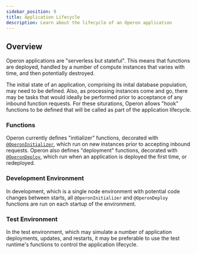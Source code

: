 ```yaml
---
sidebar_position: 9
title: Application Lifecycle
description: Learn about the lifecycle of an Operon application
---
```


## Overview
Operon applications are "serverless but stateful".  This means that functions are deployed, handled by a number of compute instances that varies with time, and then potentially destroyed.

The initial state of an application, comprising its inital database population, may need to be defined.  Also, as processing instances come and go, there may be tasks that would ideally be performed prior to acceptance of any inbound function requests.  For these siturations, Operon allows "hook" functions to be defined that will be called as part of the application lifecycle.

### Functions
Operon currently defines "initializer" functions, decorated with [`@OperonInitializer`](../api-reference/decorators.md#operoninitializer), which run on new instances prior to accepting inbound requests.  Operon also defines "deployment" functions, decorated with [`@OperonDeploy`](../api-reference/decorators.md#operondeploy), which run when an application is deployed the first time, or redeployed.

### Development Environment
In development, which is a single node environment with potential code changes between starts, all `@OperonInitializer` and `@OperonDeploy` functions are run on each startup of the environment.

### Test Environment
In the test environment, which may simulate a number of application deployments, updates, and restarts, it may be preferable to use the test runtime's functions to control the application lifecycle.
